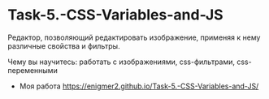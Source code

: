 # Task-5.-CSS-Variables-and-JS

Редактор, позволяющий редактировать изображение, применяя к нему различные свойства и фильтры.

Чему вы научитесь: работать с изображениями, css-фильтрами, css-переменными

* Моя работа https://enigmer2.github.io/Task-5.-CSS-Variables-and-JS/